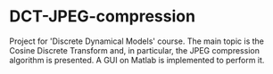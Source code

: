 # DCT-JPEG-compression
Project for 'Discrete Dynamical Models'  course. The main topic is the Cosine Discrete Transform and, in particular, the JPEG compression algorithm is presented. A GUI on Matlab is implemented to perform it.

